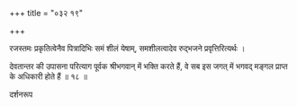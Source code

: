 +++
title = "०३२ १९"

+++


रजस्तमः प्रकृतित्वेनैव पित्रादिभिः समं शीलं येषाम्, समशीलत्वादेव रुद्भजने प्रवृत्तिरित्यर्थः । 

देवतान्तर की उपासना परित्याग पूर्वक श्रीभगवान् में भक्ति करते हैं, वे सब इस जगत् में भगवद् मङ्गल प्राप्त के अधिकारी होते हैं ॥ १८ ॥ 

दर्शनरूप 
